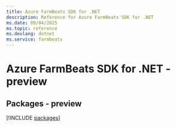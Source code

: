 ```yaml
---
title: Azure FarmBeats SDK for .NET
description: Reference for Azure FarmBeats SDK for .NET
ms.date: 09/04/2025
ms.topic: reference
ms.devlang: dotnet
ms.service: farmbeats
---
```

# Azure FarmBeats SDK for .NET - preview
## Packages - preview
[!INCLUDE [packages](farmbeats-index.md)]